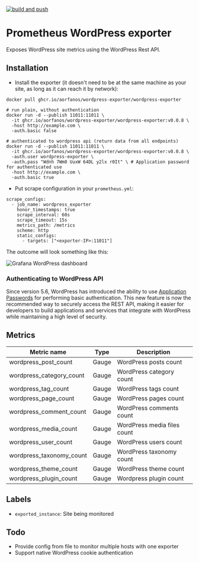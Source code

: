 [![build and push](https://github.com/aorfanos/wordpress-exporter/actions/workflows/build-and-deploy.yaml/badge.svg)](https://github.com/aorfanos/wordpress-exporter/actions/workflows/build-and-deploy.yaml)

# Prometheus WordPress exporter

Exposes WordPress site metrics using the WordPress Rest API.

## Installation

- Install the exporter (it doesn't need to be at the same machine as your site, as long as it can reach it by network): 

```console
docker pull ghcr.io/aorfanos/wordpress-exporter/wordpress-exporter

# run plain, without authentication
docker run -d --publish 11011:11011 \
  -it ghcr.io/aorfanos/wordpress-exporter/wordpress-exporter:v0.0.8 \
  -host http://example.com \
  -auth.basic false

# authenticated to wordpress api (return data from all endpoints)
docker run -d --publish 11011:11011 \
  -it ghcr.io/aorfanos/wordpress-exporter/wordpress-exporter:v0.0.8 \
  -auth.user wordpress-exporter \
  -auth.pass "Wdnh 7Wm0 UuxW 64DL y2lx r0It" \ # Application password for authenticated use
  -host http://example.com \
  -auth.basic true
```

- Put scrape configuration in your `prometheus.yml`:

```
scrape_configs:
  - job_name: wordpress_exporter
    honor_timestamps: true
    scrape_interval: 60s
    scrape_timeout: 15s
    metrics_path: /metrics
    scheme: http
    static_configs:
      - targets: ["<exporter-IP>:11011"]
```

The outcome will look something like this:

![Grafana WordPress dashboard](https://i.imgur.com/e5A6UnM.png)

### Authenticating to WordPress API

Since version 5.6, WordPress has introduced the ability to use [Application Passwords](https://developer.wordpress.org/rest-api/using-the-rest-api/authentication/#basic-authentication-with-application-passwords) for performing basic authentication. This new feature is now the recommended way to securely access the REST API, making it easier for developers to build applications and services that integrate with WordPress while maintaining a high level of security.

## Metrics

| Metric name              | Type  | Description                 |
|--------------------------|-------|-----------------------------|
| wordpress_post_count     | Gauge |    WordPress posts count    |
| wordpress_category_count | Gauge |   WordPress category count  |
| wordpress_tag_count      | Gauge |     WordPress tags count    |
| wordpress_page_count     | Gauge |    WordPress pages count    |
| wordpress_comment_count  | Gauge |   WordPress comments count  |
| wordpress_media_count    | Gauge | WordPress media files count |
| wordpress_user_count     | Gauge |    WordPress users count    |
| wordpress_taxonomy_count | Gauge |    WordPress taxonomy count |
| wordpress_theme_count    | Gauge |    WordPress theme count    |
| wordpress_plugin_count   | Gauge |    Wordpress plugin count   |

## Labels

- `exported_instance`: Site being monitored

## Todo 

- Provide config from file to monitor multiple hosts with one exporter
- Support native WordPress cookie authentication
